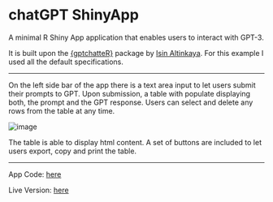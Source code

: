 # chatGPT ShinyApp
A minimal R Shiny App application that enables users to interact with GPT-3. 

It is built upon the [{gptchatteR}](https://github.com/isinaltinkaya/gptchatteR/issues/) package by [Isin Altinkaya](https://github.com/isinaltinkaya). For this example I used all the default specifications.

---

On the left side bar of the app there is a text area input to let users submit their prompts to GPT. Upon submission, a table with populate displaying both, the prompt and the GPT response. Users can select and delete any rows from the table at any time. 

![image](https://user-images.githubusercontent.com/40781886/220246697-3ef8146c-6e46-415b-ad26-01e5db84298e.png)

The table is able to display html content. A set of buttons are included to let users export, copy and print the table.

---

App Code: [here](https://github.com/josedv82/chatGPT_shinyapp/blob/main/shiny_gpt.R)

Live Version: [here](https://maximus0.shinyapps.io/chatGPT_shinyapp/)

